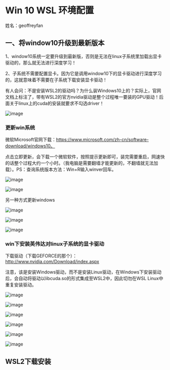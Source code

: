 # Win 10 WSL 环境配置
姓名：geoffreyfan
## 一、将window10升级到最新版本

1、window10系统一定要升级到最新版，否则是无法在linux子系统里加载出显卡驱动的，那么就无法进行深度学习！

2、子系统不需要配置显卡。因为它是调用window10下的显卡驱动进行深度学习的，这就意味着不需要在子系统下载安装显卡驱动！

有人会问：不是安装WSL2的驱动吗？为什么装Windows10上的？实际上，官网文档上标注了，带有WSL2的官方nvidia驱动是整个过程唯一要装的GPU驱动！后面关于linux上的cuda的安装就要求不勾选driver！

![image](https://user-images.githubusercontent.com/105597268/233543981-2ca68668-7db1-432e-a342-11ac0331daf9.png)

### 更新win系统

微软Microsoft官网下载：https://www.microsoft.com/zh-cn/software-download/windows10。

点击立即更新，会下载一个微软软件，按照提示更新即可，装完需要重启，网速快的话整个过程大约一个小时。（我电脑是需要翻墙才能更新的，不翻墙就无法加载）。PS：查询系统版本方法：Win+R输入winver回车。

![image](https://user-images.githubusercontent.com/105597268/233544719-94c8dafb-f29b-49bd-8378-4f1f2b31a0ab.png)

![image](https://user-images.githubusercontent.com/105597268/233544743-6576de41-5254-4de9-bac1-bea57f2b6822.png)

另一种方式更新windows

![image](https://user-images.githubusercontent.com/105597268/233544762-871cf8c6-32c9-4ea6-a731-b03719274466.png)

![image](https://user-images.githubusercontent.com/105597268/233544776-c3ed805c-1d37-4d84-875a-cb2a6bc1c807.png)

![image](https://user-images.githubusercontent.com/105597268/233544794-95ef3c72-a3de-47cd-b9ed-b1e3928f8ca4.png)

### win下安装英伟达对linux子系统的显卡驱动

下载驱动（下载GEFORCE的那个）：http://www.nvidia.com/Download/index.aspx

注意，该是安装Windows驱动，而不是安装Linux驱动，在Windows下安装驱动后，会自动将驱动以libcuda.so的形式集成至WSL2中，因此切勿在WSL Linux中重复安装驱动。


![image](https://user-images.githubusercontent.com/105597268/233545426-3f13f4d3-cab5-40f0-a353-a070de5c2c9b.png)

![image](https://user-images.githubusercontent.com/105597268/233545477-fe21aece-1d40-40d8-a6c0-0f9f78fb0c2b.png)

![image](https://user-images.githubusercontent.com/105597268/233545693-c071b1cd-3de3-4987-98ca-4724c8f82cdc.png)

![image](https://user-images.githubusercontent.com/105597268/233545659-28f634eb-4b41-49d6-aa9c-72a63e7fd13d.png)

![image](https://user-images.githubusercontent.com/105597268/233545719-5ba40012-5d30-42e5-839f-a94eab7cdcb2.png)

![image](https://user-images.githubusercontent.com/105597268/233545847-afb912ce-65d7-47ca-bc73-505f7b2d289f.png)

## WSL2下载安装







